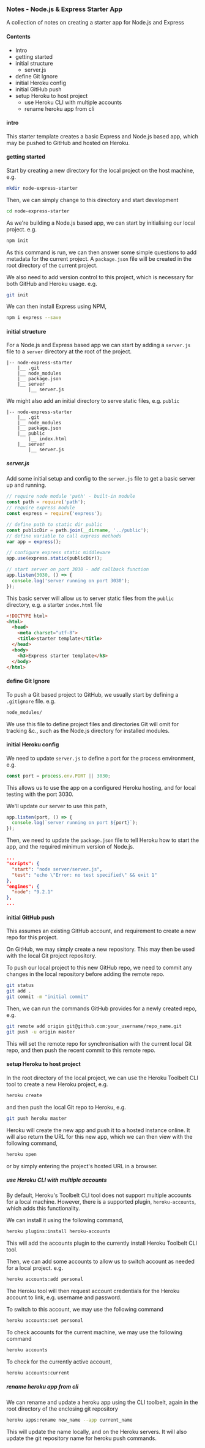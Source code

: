 ### Notes - Node.js & Express Starter App

A collection of notes on creating a starter app for Node.js and Express

#### Contents
* Intro
* getting started
* initial structure
  * server.js
* define Git Ignore
* initial Heroku config
* initial GitHub push
* setup Heroku to host project
  * use Heroku CLI with multiple accounts
  * rename heroku app from cli

#### intro
This starter template creates a basic Express and Node.js based app, which may be pushed to GitHub and hosted on Heroku.

#### getting started
Start by creating a new directory for the local project on the host machine, e.g.

```bash
mkdir node-express-starter
```

Then, we can simply change to this directory and start development

```bash
cd node-express-starter
```

As we're building a Node.js based app, we can start by initialising our local project. e.g.

```bash
npm init
```

As this command is run, we can then answer some simple questions to add metadata for the current project. A `package.json` file will be created in the root directory of the current project.

We also need to add version control to this project, which is necessary for both GitHub and Heroku usage. e.g.

```bash
git init
```

We can then install Express using NPM,

```bash
npm i express --save
```

#### initial structure
For a Node.js and Express based app we can start by adding a `server.js` file to a `server` directory at the root of the project.

```
|-- node-express-starter
    |__ .git
    |__ node_modules
    |__ package.json
    |__ server
        |__ server.js
```

We might also add an initial directory to serve static files, e.g. `public`

```
|-- node-express-starter
    |__ .git
    |__ node_modules
    |__ package.json
    |__ public
        |__ index.html
    |__ server
        |__ server.js
```

##### server.js
Add some initial setup and config to the `server.js` file to get a basic server up and running.

```js
// require node module 'path' - built-in module
const path = require('path');
// require express module
const express = require('express');

// define path to static dir public
const publicDir = path.join(__dirname, '../public');
// define variable to call express methods
var app = express();

// configure express static middleware
app.use(express.static(publicDir));

// start server on port 3030 - add callback function
app.listen(3030, () => {
  console.log('server running on port 3030');
});
```

This basic server will allow us to server static files from the `public` directory, e.g. a starter `index.html` file

```html
<!DOCTYPE html>
<html>
  <head>
    <meta charset="utf-8">
    <title>starter template</title>
  </head>
  <body>
    <h3>Express starter template</h3>
  </body>
</html>
```

#### define Git Ignore
To push a Git based project to GitHub, we usually start by defining a `.gitignore` file. e.g.

```txt
node_modules/
```

We use this file to define project files and directories Git will omit for tracking &c., such as the Node.js directory for installed modules.

#### initial Heroku config
We need to update `server.js` to define a port for the process environment, e.g.

```js
const port = process.env.PORT || 3030;
```

This allows us to use the app on a configured Heroku hosting, and for local testing with the port 3030.

We'll update our server to use this path,

```js
app.listen(port, () => {
  console.log(`server running on port ${port}`);
});
```

Then, we need to update the `package.json` file to tell Heroku how to start the app, and the required minimum version of Node.js.

```json
...
"scripts": {
  "start": "node server/server.js",
  "test": "echo \"Error: no test specified\" && exit 1"
},
"engines": {
  "node": "9.2.1"
},
...
```

#### initial GitHub push
This assumes an existing GitHub account, and requirement to create a new repo for this project.

On GitHub, we may simply create a new repository. This may then be used with the local Git project repository.

To push our local project to this new GitHub repo, we need to commit any changes in the local repository before adding the remote repo.

```bash
git status
git add .
git commit -m "initial commit"
```

Then, we can run the commands GitHub provides for a newly created repo, e.g.

```bash
git remote add origin git@github.com:your_username/repo_name.git
git push -u origin master
```

This will set the remote repo for synchronisation with the current local Git repo, and then push the recent commit to this remote repo.

#### setup Heroku to host project
In the root directory of the local project, we can use the Heroku Toolbelt CLI tool to create a new Heroku project, e.g.

```bash
heroku create
```

and then push the local Git repo to Heroku, e.g.

```bash
git push heroku master
```

Heroku will create the new app and push it to a hosted instance online. It will also return the URL for this new app, which we can then view with the following command,

```bash
heroku open
```

or by simply entering the project's hosted URL in a browser.

##### use Heroku CLI with multiple accounts
By default, Heroku's Toolbelt CLI tool does not support multiple accounts for a local machine. However, there is a supported plugin, `heroku-accounts`, which adds this functionality.

We can install it using the following command,

```bash
heroku plugins:install heroku-accounts
```

This will add the accounts plugin to the currently install Heroku Toolbelt CLI tool.

Then, we can add some accounts to allow us to switch account as needed for a local project. e.g.

```bash
heroku accounts:add personal
```

The Heroku tool will then request account credentials for the Heroku account to link, e.g. username and password.

To switch to this account, we may use the following command

```bash
heroku accounts:set personal
```

To check accounts for the current machine, we may use the following command

```bash
heroku accounts
```

To check for the currently active account,

```bash
heroku accounts:current
```

##### rename heroku app from cli
We can rename and update a heroku app using the CLI toolbelt, again in the root directory of the enclosing git repository

```bash
heroku apps:rename new_name --app current_name
```

This will update the name locally, and on the Heroku servers. It will also update the git repository name for heroku push commands.
